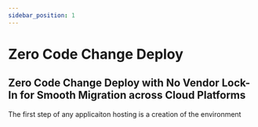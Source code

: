 ```yaml
---
sidebar_position: 1
---
```

# Zero Code Change Deploy 
## Zero Code Change Deploy with No Vendor Lock-In for Smooth Migration across Cloud Platforms
The first step of any applicaiton hosting is a creation of the environment